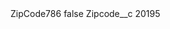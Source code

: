 <?xml version="1.0" encoding="UTF-8"?>
<CustomMetadata xmlns="http://soap.sforce.com/2006/04/metadata" xmlns:xsi="http://www.w3.org/2001/XMLSchema-instance" xmlns:xsd="http://www.w3.org/2001/XMLSchema">
    <label>ZipCode786</label>
    <protected>false</protected>
    <values>
        <field>Zipcode__c</field>
        <value xsi:type="xsd:string">20195</value>
    </values>
</CustomMetadata>
